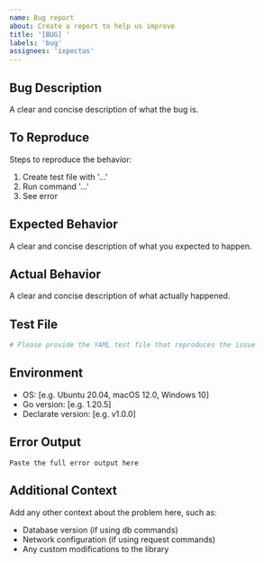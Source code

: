 ```yaml
---
name: Bug report
about: Create a report to help us improve
title: '[BUG] '
labels: 'bug'
assignees: 'ixpectus'
---
```


## Bug Description
A clear and concise description of what the bug is.

## To Reproduce
Steps to reproduce the behavior:
1. Create test file with '...'
2. Run command '...'
3. See error

## Expected Behavior
A clear and concise description of what you expected to happen.

## Actual Behavior
A clear and concise description of what actually happened.

## Test File
```yaml
# Please provide the YAML test file that reproduces the issue
```

## Environment
- OS: [e.g. Ubuntu 20.04, macOS 12.0, Windows 10]
- Go version: [e.g. 1.20.5]
- Declarate version: [e.g. v1.0.0]

## Error Output
```
Paste the full error output here
```

## Additional Context
Add any other context about the problem here, such as:
- Database version (if using db commands)
- Network configuration (if using request commands)
- Any custom modifications to the library
